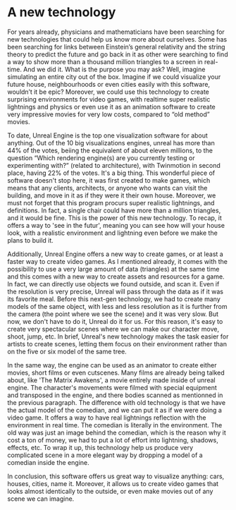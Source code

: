# A new technology

For years already, physicians and mathematicians have been searching for new technologies that could help us know more about ourselves. Some has been searching for links between Einstein’s general relativity and the string theory to predict the future and go back in it as other were searching to find a way to show more than a thousand million triangles to a screen in real-time. And we did it. What is the purpose you may ask? Well, imagine simulating an entire city out of the box. Imagine if we could visualize your future house, neighbourhoods or even cities easily with this software, wouldn’t it be epic? Moreover, we could use this technology to create surprising environments for video games, with realtime super realistic lightnings and physics or even use it as an animation software to create very impressive movies for very low costs, compared to “old method” movies.

To date, Unreal Engine is the top one visualization software for about anything. Out of the 10 big visualizations engines, unreal has more than 44% of the votes, beiing the equivalent of about eleven millions, to the question “Which rendering engine(s) are you currently testing or experimenting with?” (related to architecture), with Twinmotion in second place, having 22% of the votes. It's a big thing. This wonderful piece of software doesn't stop here, it was first created to make games, which means that any clients, architects, or anyone who wants can visit the building, and move in it as if they were it their own house. Moreover, we must not forget that this program procurs super realistic lightnings, and definitions. In fact, a single chair could have more than a million triangles, and it would be fine. This is the power of this new technology. To recap, it offers a way to 'see in the futur', meaning you can see how will your house look, with a realistic environment and lightning even before we make the plans to build it.

Additionally, Unreal Engine offers a new way to create games, or at least a faster way to create video games. As I mentioned already, it comes with the possibility to use a very large amount of data (triangles) at the same time and this comes with a new way to create assets and resources for a game. In fact, we can directly use objects we found outside, and scan it. Even if the resolution is very precise, Unreal will pass through the data as if it was its favorite meal. Before this next-gen technology, we had to create many models of the same object, with less and less resolution as it is further from the camera (the point where we see the scene) and it was very slow. But now, we don't have to do it, Unreal do it for us. For this reason, it's easy to create very spectacular scenes where we can make our character move, shoot, jump, etc. In brief, Unreal's new technology makes the task easier for artists to create scenes, letting them focus on their environment rather than on the five or six model of the same tree.

In the same way, the engine can be used as an animator to create either movies, short films or even cutscenes. Many films are already being talked about, like 'The Matrix Awakens', a movie entirely made inside of unreal engine. The character's movements were filmed with special equipment and transposed in the engine, and there bodies scanned as mentionned in the previous paragraph. The difference with old technology is that we have the actual model of the comedian, and we can put it as if we were doing a video game. It offers a way to have real lightnings reflection with the environment in real time. The comedian is literally in the environment. The old way was just an image behind the comedian, which is the reason why it cost a ton of money, we had to put a lot of effort into lightning, shadows, effects, etc. To wrap it up, this technology help us produce very complicated scene in a more elegant way by dropping a model of a comedian inside the engine.

In conclusion, this software offers us great way to visualize anything: cars, houses, cities, name it. Moreover, it allows us to create video games that looks almost identically to the outside, or even make movies out of any scene we can imagine.
